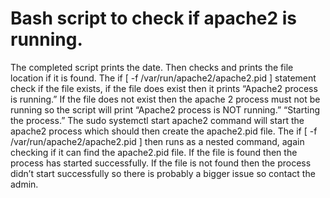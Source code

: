 # Bash script to check if apache2 is running.

The completed script prints the date.
Then checks and prints the file location if it is found.
The if [ -f /var/run/apache2/apache2.pid ] statement check if the file exists, if the file does exist then it prints “Apache2 process is running.”
If the file does not exist then the apache 2 process must not be running so the script will print “Apache2 process is NOT running.” “Starting the process.”
The sudo systemctl start apache2 command will start the apache2 process which should then create the apache2.pid file. 
The if [ -f /var/run/apache2/apache2.pid ] then runs as a nested command, again checking if it can find the apache2.pid file. If the file is found then the process has started successfully. If the file is not found then the process didn’t start successfully so there is probably a bigger issue so contact the admin.
